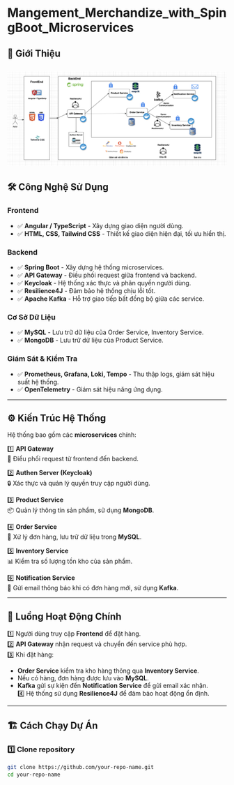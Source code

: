 # Mangement_Merchandize_with_SpingBoot_Microservices
## 📌 Giới Thiệu
![image](https://github.com/ducbn/Mangement_Merchandize_with_SpingBoot_Microservices/blob/main/img.png)
---

## 🛠 Công Nghệ Sử Dụng

### **Frontend**
- ✅ **Angular / TypeScript** - Xây dựng giao diện người dùng.
- ✅ **HTML, CSS, Tailwind CSS** - Thiết kế giao diện hiện đại, tối ưu hiển thị.

### **Backend**
- ✅ **Spring Boot** - Xây dựng hệ thống microservices.
- ✅ **API Gateway** - Điều phối request giữa frontend và backend.
- ✅ **Keycloak** - Hệ thống xác thực và phân quyền người dùng.
- ✅ **Resilience4J** - Đảm bảo hệ thống chịu lỗi tốt.
- ✅ **Apache Kafka** - Hỗ trợ giao tiếp bất đồng bộ giữa các service.

### **Cơ Sở Dữ Liệu**
- ✅ **MySQL** - Lưu trữ dữ liệu của Order Service, Inventory Service.
- ✅ **MongoDB** - Lưu trữ dữ liệu của Product Service.

### **Giám Sát & Kiểm Tra**
- ✅ **Prometheus, Grafana, Loki, Tempo** - Thu thập logs, giám sát hiệu suất hệ thống.
- ✅ **OpenTelemetry** - Giám sát hiệu năng ứng dụng.

---

## ⚙️ Kiến Trúc Hệ Thống

Hệ thống bao gồm các **microservices** chính:

1️⃣ **API Gateway**  
   📌 Điều phối request từ frontend đến backend.

2️⃣ **Authen Server (Keycloak)**  
   🔒 Xác thực và quản lý quyền truy cập người dùng.

3️⃣ **Product Service**  
   📦 Quản lý thông tin sản phẩm, sử dụng **MongoDB**.

4️⃣ **Order Service**  
   🛒 Xử lý đơn hàng, lưu trữ dữ liệu trong **MySQL**.

5️⃣ **Inventory Service**  
   📊 Kiểm tra số lượng tồn kho của sản phẩm.

6️⃣ **Notification Service**  
   📩 Gửi email thông báo khi có đơn hàng mới, sử dụng **Kafka**.

---

## 🔄 Luồng Hoạt Động Chính

1️⃣ Người dùng truy cập **Frontend** để đặt hàng.  
2️⃣ **API Gateway** nhận request và chuyển đến service phù hợp.  
3️⃣ Khi đặt hàng:  
   - **Order Service** kiểm tra kho hàng thông qua **Inventory Service**.  
   - Nếu có hàng, đơn hàng được lưu vào **MySQL**.  
   - **Kafka** gửi sự kiện đến **Notification Service** để gửi email xác nhận.  
4️⃣ Hệ thống sử dụng **Resilience4J** để đảm bảo hoạt động ổn định.  

---

## 🏗 Cách Chạy Dự Án

### **1️⃣ Clone repository**
```bash
git clone https://github.com/your-repo-name.git
cd your-repo-name
